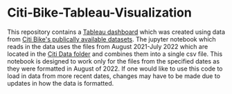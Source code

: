 # Citi-Bike-Tableau-Visualization

This repository contains a [Tableau dashboard](https://public.tableau.com/app/profile/walter.wilson6579/viz/CitiHomework/Story1#1) which was created using data from [Citi Bike's publically available datasets](https://s3.amazonaws.com/tripdata/index.html). The jupyter notebook which reads in the data uses the files from August 2021-July 2022 which are located in the [Citi Data folder](https://github.com/wawilson810/Citi-Bike-Tableau-Visualization/tree/main/Citi_Data) and combines them into a single csv file. This notebook is designed to work only for the files from the specified dates as they were formatted in August of 2022. If one would like to use this code to load in data from more recent dates, changes may have to be made due to updates in how the data is formatted.
